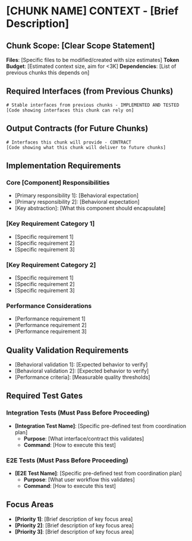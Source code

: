 # [CHUNK NAME] CONTEXT - [Brief Description]

## Chunk Scope: [Clear Scope Statement]
**Files**: [Specific files to be modified/created with size estimates]
**Token Budget**: [Estimated context size, aim for <3K]
**Dependencies**: [List of previous chunks this depends on]

## Required Interfaces (from Previous Chunks)
```[language]
# Stable interfaces from previous chunks - IMPLEMENTED AND TESTED
[Code showing interfaces this chunk can rely on]
```

## Output Contracts (for Future Chunks)
```[language]
# Interfaces this chunk will provide - CONTRACT
[Code showing what this chunk will deliver to future chunks]
```

## Implementation Requirements

### Core [Component] Responsibilities
- [Primary responsibility 1]: [Behavioral expectation]
- [Primary responsibility 2]: [Behavioral expectation]  
- [Key abstraction]: [What this component should encapsulate]

### [Key Requirement Category 1]
- [Specific requirement 1]
- [Specific requirement 2]
- [Specific requirement 3]

### [Key Requirement Category 2]
- [Specific requirement 1]
- [Specific requirement 2]
- [Specific requirement 3]

### Performance Considerations
- [Performance requirement 1]
- [Performance requirement 2]
- [Performance requirement 3]

## Quality Validation Requirements
- [Behavioral validation 1]: [Expected behavior to verify]
- [Behavioral validation 2]: [Expected behavior to verify]
- [Performance criteria]: [Measurable quality thresholds]

## Required Test Gates
### Integration Tests (Must Pass Before Proceeding)
- **[Integration Test Name]**: [Specific pre-defined test from coordination plan]
  - **Purpose**: [What interface/contract this validates]
  - **Command**: [How to execute this test]

### E2E Tests (Must Pass Before Proceeding)  
- **[E2E Test Name]**: [Specific pre-defined test from coordination plan]
  - **Purpose**: [What user workflow this validates]
  - **Command**: [How to execute this test]

## Focus Areas
- **[Priority 1]**: [Brief description of key focus area]
- **[Priority 2]**: [Brief description of key focus area]
- **[Priority 3]**: [Brief description of key focus area]
